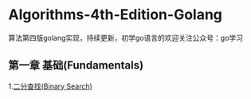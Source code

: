 # Algorithms-4th-Edition-Golang
算法第四版golang实现，持续更新，初学go语言的欢迎关注公众号：go学习
## 第一章 基础(Fundamentals)
1.[二分查找(Binary Search)](https://zh.wikipedia.org/wiki/%E4%BA%8C%E5%88%86%E6%90%9C%E5%B0%8B%E6%BC%94%E7%AE%97%E6%B3%95)
